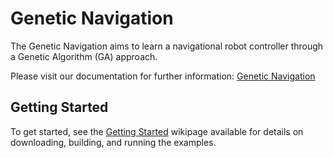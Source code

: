 # Genetic Navigation

The Genetic Navigation aims to learn a navigational robot controller through a Genetic Algorithm (GA) approach.


Please visit our documentation for further information:
[Genetic Navigation](https://genetic-navigation.readthedocs.io)


## Getting Started

To get started, see the [Getting Started](https://github.com/andersonjwan/genetic-navigation/wiki/Getting-Started) wikipage available for details on downloading, building, and running the examples.
